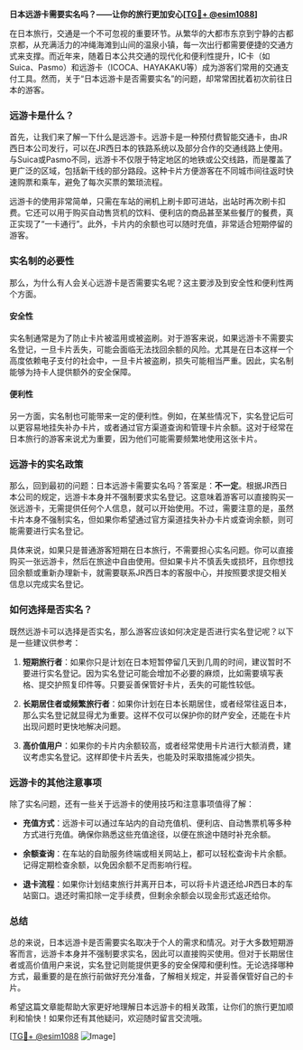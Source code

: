 **日本远游卡需要实名吗？——让你的旅行更加安心[[TG💪+ @esim1088](https://t.me/s/esim1088)]**

在日本旅行，交通是一个不可忽视的重要环节。从繁华的大都市东京到宁静的古都京都，从充满活力的冲绳海滩到山间的温泉小镇，每一次出行都需要便捷的交通方式来支撑。而近年来，随着日本公共交通的现代化和便利性提升，IC卡（如Suica、Pasmo）和远游卡（ICOCA、HAYAKAKU等）成为游客们常用的交通支付工具。然而，关于“日本远游卡是否需要实名”的问题，却常常困扰着初次前往日本的游客。

### 远游卡是什么？

首先，让我们来了解一下什么是远游卡。远游卡是一种预付费智能交通卡，由JR西日本公司发行，可以在JR西日本的铁路系统以及部分合作的交通线路上使用。与Suica或Pasmo不同，远游卡不仅限于特定地区的地铁或公交线路，而是覆盖了更广泛的区域，包括新干线的部分路段。这种卡片方便游客在不同城市间往返时快速购票和乘车，避免了每次买票的繁琐流程。

远游卡的使用非常简单，只需在车站的闸机上刷卡即可进站，出站时再次刷卡扣费。它还可以用于购买自动售货机的饮料、便利店的商品甚至某些餐厅的餐费，真正实现了“一卡通行”。此外，卡片内的余额也可以随时充值，非常适合短期停留的游客。

### 实名制的必要性

那么，为什么有人会关心远游卡是否需要实名呢？这主要涉及到安全性和便利性两个方面。

#### 安全性
实名制通常是为了防止卡片被滥用或被盗刷。对于游客来说，如果远游卡不需要实名登记，一旦卡片丢失，可能会面临无法找回余额的风险。尤其是在日本这样一个高度依赖电子支付的社会中，一旦卡片被盗刷，损失可能相当严重。因此，实名制能够为持卡人提供额外的安全保障。

#### 便利性
另一方面，实名制也可能带来一定的便利性。例如，在某些情况下，实名登记后可以更容易地挂失补办卡片，或者通过官方渠道查询和管理卡片余额。这对于经常在日本旅行的游客来说尤为重要，因为他们可能需要频繁地使用这张卡片。

### 远游卡的实名政策

那么，回到最初的问题：日本远游卡需要实名吗？答案是：**不一定**。根据JR西日本公司的规定，远游卡本身并不强制要求实名登记。这意味着游客可以直接购买一张远游卡，无需提供任何个人信息，就可以开始使用。不过，需要注意的是，虽然卡片本身不强制实名，但如果你希望通过官方渠道挂失补办卡片或查询余额，则可能需要进行实名登记。

具体来说，如果只是普通游客短期在日本旅行，不需要担心实名问题。你可以直接购买一张远游卡，然后在旅途中自由使用。但如果卡片不慎丢失或损坏，且你想找回余额或重新办理新卡，就需要联系JR西日本的客服中心，并按照要求提交相关信息以完成实名登记。

### 如何选择是否实名？

既然远游卡可以选择是否实名，那么游客应该如何决定是否进行实名登记呢？以下是一些建议供参考：

1. **短期旅行者**：如果你只是计划在日本短暂停留几天到几周的时间，建议暂时不要进行实名登记。因为实名登记可能会增加不必要的麻烦，比如需要填写表格、提交护照复印件等。只要妥善保管好卡片，丢失的可能性较低。

2. **长期居住者或频繁旅行者**：如果你计划在日本长期居住，或者经常往返日本，那么实名登记就显得尤为重要。这样不仅可以保护你的财产安全，还能在卡片出现问题时更快地解决问题。

3. **高价值用户**：如果你的卡片内余额较高，或者经常使用卡片进行大额消费，建议考虑实名登记。这样即使卡片丢失，也能及时采取措施减少损失。

### 远游卡的其他注意事项

除了实名问题，还有一些关于远游卡的使用技巧和注意事项值得了解：

- **充值方式**：远游卡可以通过车站内的自动充值机、便利店、自动售票机等多种方式进行充值。确保你熟悉这些充值途径，以便在旅途中随时补充余额。
  
- **余额查询**：在车站的自助服务终端或相关网站上，都可以轻松查询卡片余额。记得定期检查余额，以免因余额不足而影响行程。

- **退卡流程**：如果你计划结束旅行并离开日本，可以将卡片退还给JR西日本的车站窗口。退还时需扣除一定手续费，但剩余余额会以现金形式返还给你。

### 总结

总的来说，日本远游卡是否需要实名取决于个人的需求和情况。对于大多数短期游客而言，远游卡本身并不强制要求实名，因此可以直接购买使用。但对于长期居住者或高价值用户来说，实名登记则能提供更多的安全保障和便利性。无论选择哪种方式，最重要的是在旅行前做好充分准备，了解相关规定，并妥善保管好自己的卡片。

希望这篇文章能帮助大家更好地理解日本远游卡的相关政策，让你们的旅行更加顺利和愉快！如果你还有其他疑问，欢迎随时留言交流哦。

[[TG💪+ @esim1088](https://t.me/s/esim1088) ![Image](https://i.postimg.cc/4NQfJmqS/Snipaste-2025-05-13-00-14-12.png)]